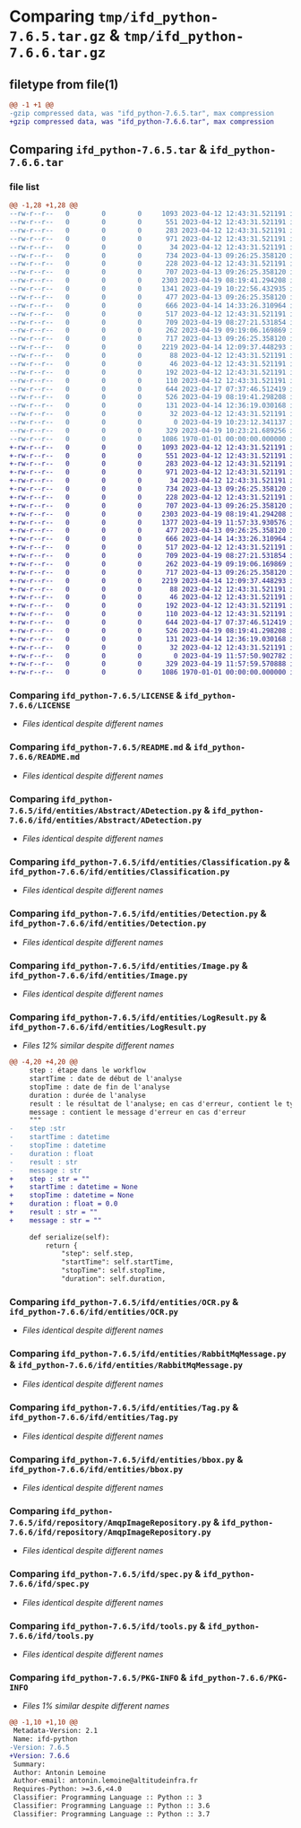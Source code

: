 # Comparing `tmp/ifd_python-7.6.5.tar.gz` & `tmp/ifd_python-7.6.6.tar.gz`

## filetype from file(1)

```diff
@@ -1 +1 @@
-gzip compressed data, was "ifd_python-7.6.5.tar", max compression
+gzip compressed data, was "ifd_python-7.6.6.tar", max compression
```

## Comparing `ifd_python-7.6.5.tar` & `ifd_python-7.6.6.tar`

### file list

```diff
@@ -1,28 +1,28 @@
--rw-r--r--   0        0        0     1093 2023-04-12 12:43:31.521191 ifd_python-7.6.5/LICENSE
--rw-r--r--   0        0        0      551 2023-04-12 12:43:31.521191 ifd_python-7.6.5/README.md
--rw-r--r--   0        0        0      283 2023-04-12 12:43:31.521191 ifd_python-7.6.5/ifd/__init__.py
--rw-r--r--   0        0        0      971 2023-04-12 12:43:31.521191 ifd_python-7.6.5/ifd/entities/Abstract/ADetection.py
--rw-r--r--   0        0        0       34 2023-04-12 12:43:31.521191 ifd_python-7.6.5/ifd/entities/Abstract/__init__.py
--rw-r--r--   0        0        0      734 2023-04-13 09:26:25.358120 ifd_python-7.6.5/ifd/entities/Classification.py
--rw-r--r--   0        0        0      228 2023-04-12 12:43:31.521191 ifd_python-7.6.5/ifd/entities/Couleur.py
--rw-r--r--   0        0        0      707 2023-04-13 09:26:25.358120 ifd_python-7.6.5/ifd/entities/Detection.py
--rw-r--r--   0        0        0     2303 2023-04-19 08:19:41.294208 ifd_python-7.6.5/ifd/entities/Image.py
--rw-r--r--   0        0        0     1341 2023-04-19 10:22:56.432935 ifd_python-7.6.5/ifd/entities/LogResult.py
--rw-r--r--   0        0        0      477 2023-04-13 09:26:25.358120 ifd_python-7.6.5/ifd/entities/Modele.py
--rw-r--r--   0        0        0      666 2023-04-14 14:33:26.310964 ifd_python-7.6.5/ifd/entities/OCR.py
--rw-r--r--   0        0        0      517 2023-04-12 12:43:31.521191 ifd_python-7.6.5/ifd/entities/RabbitMqMessage.py
--rw-r--r--   0        0        0      709 2023-04-19 08:27:21.531854 ifd_python-7.6.5/ifd/entities/Tag.py
--rw-r--r--   0        0        0      262 2023-04-19 09:19:06.169869 ifd_python-7.6.5/ifd/entities/__init__.py
--rw-r--r--   0        0        0      717 2023-04-13 09:26:25.358120 ifd_python-7.6.5/ifd/entities/bbox.py
--rw-r--r--   0        0        0     2219 2023-04-14 12:09:37.448293 ifd_python-7.6.5/ifd/repository/AmqpImageRepository.py
--rw-r--r--   0        0        0       88 2023-04-12 12:43:31.521191 ifd_python-7.6.5/ifd/repository/Interfaces/IImageRepository.py
--rw-r--r--   0        0        0       46 2023-04-12 12:43:31.521191 ifd_python-7.6.5/ifd/repository/Interfaces/__init__.py
--rw-r--r--   0        0        0      192 2023-04-12 12:43:31.521191 ifd_python-7.6.5/ifd/repository/MemoryImageRepository.py
--rw-r--r--   0        0        0      110 2023-04-12 12:43:31.521191 ifd_python-7.6.5/ifd/repository/__init__.py
--rw-r--r--   0        0        0      644 2023-04-17 07:37:46.512419 ifd_python-7.6.5/ifd/spec.py
--rw-r--r--   0        0        0      526 2023-04-19 08:19:41.298208 ifd_python-7.6.5/ifd/tools.py
--rw-r--r--   0        0        0      131 2023-04-14 12:36:19.030168 ifd_python-7.6.5/ifd/usecase/Interfaces/IFonction.py
--rw-r--r--   0        0        0       32 2023-04-12 12:43:31.521191 ifd_python-7.6.5/ifd/usecase/Interfaces/__init__.py
--rw-r--r--   0        0        0        0 2023-04-19 10:23:12.341137 ifd_python-7.6.5/ifd/usecase/__init__.py
--rw-r--r--   0        0        0      329 2023-04-19 10:23:21.689256 ifd_python-7.6.5/pyproject.toml
--rw-r--r--   0        0        0     1086 1970-01-01 00:00:00.000000 ifd_python-7.6.5/PKG-INFO
+-rw-r--r--   0        0        0     1093 2023-04-12 12:43:31.521191 ifd_python-7.6.6/LICENSE
+-rw-r--r--   0        0        0      551 2023-04-12 12:43:31.521191 ifd_python-7.6.6/README.md
+-rw-r--r--   0        0        0      283 2023-04-12 12:43:31.521191 ifd_python-7.6.6/ifd/__init__.py
+-rw-r--r--   0        0        0      971 2023-04-12 12:43:31.521191 ifd_python-7.6.6/ifd/entities/Abstract/ADetection.py
+-rw-r--r--   0        0        0       34 2023-04-12 12:43:31.521191 ifd_python-7.6.6/ifd/entities/Abstract/__init__.py
+-rw-r--r--   0        0        0      734 2023-04-13 09:26:25.358120 ifd_python-7.6.6/ifd/entities/Classification.py
+-rw-r--r--   0        0        0      228 2023-04-12 12:43:31.521191 ifd_python-7.6.6/ifd/entities/Couleur.py
+-rw-r--r--   0        0        0      707 2023-04-13 09:26:25.358120 ifd_python-7.6.6/ifd/entities/Detection.py
+-rw-r--r--   0        0        0     2303 2023-04-19 08:19:41.294208 ifd_python-7.6.6/ifd/entities/Image.py
+-rw-r--r--   0        0        0     1377 2023-04-19 11:57:33.930576 ifd_python-7.6.6/ifd/entities/LogResult.py
+-rw-r--r--   0        0        0      477 2023-04-13 09:26:25.358120 ifd_python-7.6.6/ifd/entities/Modele.py
+-rw-r--r--   0        0        0      666 2023-04-14 14:33:26.310964 ifd_python-7.6.6/ifd/entities/OCR.py
+-rw-r--r--   0        0        0      517 2023-04-12 12:43:31.521191 ifd_python-7.6.6/ifd/entities/RabbitMqMessage.py
+-rw-r--r--   0        0        0      709 2023-04-19 08:27:21.531854 ifd_python-7.6.6/ifd/entities/Tag.py
+-rw-r--r--   0        0        0      262 2023-04-19 09:19:06.169869 ifd_python-7.6.6/ifd/entities/__init__.py
+-rw-r--r--   0        0        0      717 2023-04-13 09:26:25.358120 ifd_python-7.6.6/ifd/entities/bbox.py
+-rw-r--r--   0        0        0     2219 2023-04-14 12:09:37.448293 ifd_python-7.6.6/ifd/repository/AmqpImageRepository.py
+-rw-r--r--   0        0        0       88 2023-04-12 12:43:31.521191 ifd_python-7.6.6/ifd/repository/Interfaces/IImageRepository.py
+-rw-r--r--   0        0        0       46 2023-04-12 12:43:31.521191 ifd_python-7.6.6/ifd/repository/Interfaces/__init__.py
+-rw-r--r--   0        0        0      192 2023-04-12 12:43:31.521191 ifd_python-7.6.6/ifd/repository/MemoryImageRepository.py
+-rw-r--r--   0        0        0      110 2023-04-12 12:43:31.521191 ifd_python-7.6.6/ifd/repository/__init__.py
+-rw-r--r--   0        0        0      644 2023-04-17 07:37:46.512419 ifd_python-7.6.6/ifd/spec.py
+-rw-r--r--   0        0        0      526 2023-04-19 08:19:41.298208 ifd_python-7.6.6/ifd/tools.py
+-rw-r--r--   0        0        0      131 2023-04-14 12:36:19.030168 ifd_python-7.6.6/ifd/usecase/Interfaces/IFonction.py
+-rw-r--r--   0        0        0       32 2023-04-12 12:43:31.521191 ifd_python-7.6.6/ifd/usecase/Interfaces/__init__.py
+-rw-r--r--   0        0        0        0 2023-04-19 11:57:50.902782 ifd_python-7.6.6/ifd/usecase/__init__.py
+-rw-r--r--   0        0        0      329 2023-04-19 11:57:59.570888 ifd_python-7.6.6/pyproject.toml
+-rw-r--r--   0        0        0     1086 1970-01-01 00:00:00.000000 ifd_python-7.6.6/PKG-INFO
```

### Comparing `ifd_python-7.6.5/LICENSE` & `ifd_python-7.6.6/LICENSE`

 * *Files identical despite different names*

### Comparing `ifd_python-7.6.5/README.md` & `ifd_python-7.6.6/README.md`

 * *Files identical despite different names*

### Comparing `ifd_python-7.6.5/ifd/entities/Abstract/ADetection.py` & `ifd_python-7.6.6/ifd/entities/Abstract/ADetection.py`

 * *Files identical despite different names*

### Comparing `ifd_python-7.6.5/ifd/entities/Classification.py` & `ifd_python-7.6.6/ifd/entities/Classification.py`

 * *Files identical despite different names*

### Comparing `ifd_python-7.6.5/ifd/entities/Detection.py` & `ifd_python-7.6.6/ifd/entities/Detection.py`

 * *Files identical despite different names*

### Comparing `ifd_python-7.6.5/ifd/entities/Image.py` & `ifd_python-7.6.6/ifd/entities/Image.py`

 * *Files identical despite different names*

### Comparing `ifd_python-7.6.5/ifd/entities/LogResult.py` & `ifd_python-7.6.6/ifd/entities/LogResult.py`

 * *Files 12% similar despite different names*

```diff
@@ -4,20 +4,20 @@
     step : étape dans le workflow
     startTime : date de début de l'analyse
     stopTime : date de fin de l'analyse
     duration : durée de l'analyse
     result : le résultat de l'analyse; en cas d'erreur, contient le type d'erreur
     message : contient le message d'erreur en cas d'erreur
     """
-    step :str
-    startTime : datetime
-    stopTime : datetime
-    duration : float
-    result : str
-    message : str
+    step : str = ""
+    startTime : datetime = None
+    stopTime : datetime = None
+    duration : float = 0.0
+    result : str = ""
+    message : str = ""
 
     def serialize(self):
         return {
             "step": self.step,
             "startTime": self.startTime,
             "stopTime": self.stopTime,
             "duration": self.duration,
```

### Comparing `ifd_python-7.6.5/ifd/entities/OCR.py` & `ifd_python-7.6.6/ifd/entities/OCR.py`

 * *Files identical despite different names*

### Comparing `ifd_python-7.6.5/ifd/entities/RabbitMqMessage.py` & `ifd_python-7.6.6/ifd/entities/RabbitMqMessage.py`

 * *Files identical despite different names*

### Comparing `ifd_python-7.6.5/ifd/entities/Tag.py` & `ifd_python-7.6.6/ifd/entities/Tag.py`

 * *Files identical despite different names*

### Comparing `ifd_python-7.6.5/ifd/entities/bbox.py` & `ifd_python-7.6.6/ifd/entities/bbox.py`

 * *Files identical despite different names*

### Comparing `ifd_python-7.6.5/ifd/repository/AmqpImageRepository.py` & `ifd_python-7.6.6/ifd/repository/AmqpImageRepository.py`

 * *Files identical despite different names*

### Comparing `ifd_python-7.6.5/ifd/spec.py` & `ifd_python-7.6.6/ifd/spec.py`

 * *Files identical despite different names*

### Comparing `ifd_python-7.6.5/ifd/tools.py` & `ifd_python-7.6.6/ifd/tools.py`

 * *Files identical despite different names*

### Comparing `ifd_python-7.6.5/PKG-INFO` & `ifd_python-7.6.6/PKG-INFO`

 * *Files 1% similar despite different names*

```diff
@@ -1,10 +1,10 @@
 Metadata-Version: 2.1
 Name: ifd-python
-Version: 7.6.5
+Version: 7.6.6
 Summary: 
 Author: Antonin Lemoine
 Author-email: antonin.lemoine@altitudeinfra.fr
 Requires-Python: >=3.6,<4.0
 Classifier: Programming Language :: Python :: 3
 Classifier: Programming Language :: Python :: 3.6
 Classifier: Programming Language :: Python :: 3.7
```

